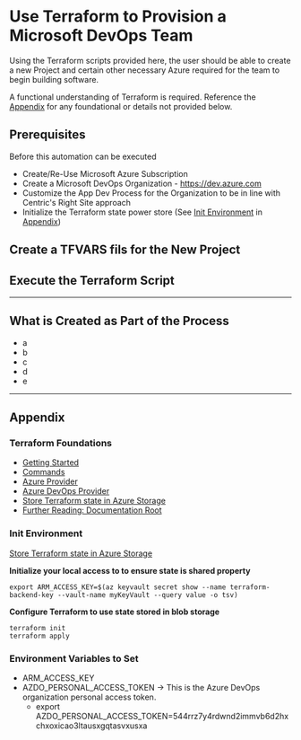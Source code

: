 # Use Terraform to Provision a Microsoft DevOps Team

Using the Terraform scripts provided here, the user should be able to create a new Project and certain other necessary Azure required for the team to begin building software.

A functional understanding of Terraform is required. Reference the [Appendix](#appendix) for any foundational or details not provided below.

## Prerequisites
Before this automation can be executed 

* Create/Re-Use Microsoft Azure Subscription
* Create a Microsoft DevOps Organization - https://dev.azure.com
* Customize the App Dev Process for the Organization to be in line with Centric's Right Site approach
* Initialize the Terraform state power store (See [Init Environment](#init-environment) in [Appendix](#appendix))

## Create a TFVARS fils for the New Project

## Execute the Terraform Script

<hr />

## What is Created as Part of the Process

* a
* b
* c
* d
* e

<hr />

## Appendix

### Terraform Foundations
* [Getting Started](https://azure.microsoft.com/en-us/solutions/devops/terraform/)
* [Commands](https://www.terraform.io/docs/commands/index.html)
* [Azure Provider](https://www.terraform.io/docs/providers/azurerm/)
* [Azure DevOps Provider](https://www.terraform.io/docs/providers/azuredevops/index.html)
* [Store Terraform state in Azure Storage](https://docs.microsoft.com/en-us/azure/developer/terraform/store-state-in-azure-storage)
* [Further Reading: Documentation Root](https://docs.microsoft.com/en-us/azure/developer/terraform/)

### Init Environment
[Store Terraform state in Azure Storage](https://docs.microsoft.com/en-us/azure/developer/terraform/store-state-in-azure-storage)

**Initialize your local access to to ensure state is shared property**

```shell
export ARM_ACCESS_KEY=$(az keyvault secret show --name terraform-backend-key --vault-name myKeyVault --query value -o tsv)
```

**Configure Terraform to use state stored in blob storage**
```shell
terraform init
terraform apply
```

### Environment Variables to Set
* ARM_ACCESS_KEY
* AZDO_PERSONAL_ACCESS_TOKEN -> This is the Azure DevOps organization personal access token.
  * export AZDO_PERSONAL_ACCESS_TOKEN=544rrz7y4rdwnd2immvb6d2hxchxoxicao3ltausxgqtasvxusxa